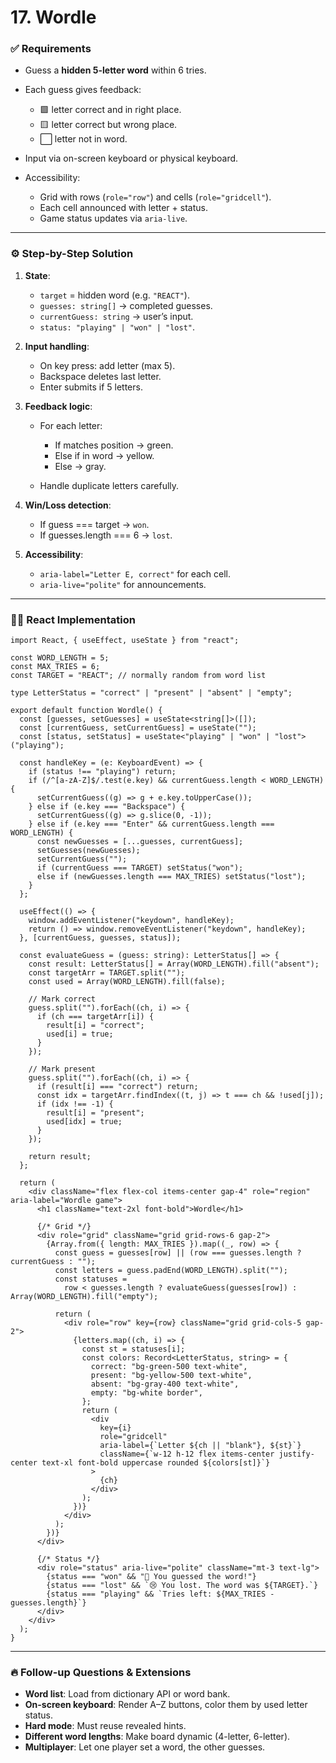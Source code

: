 # **17. Wordle**

### ✅ Requirements

* Guess a **hidden 5-letter word** within 6 tries.
* Each guess gives feedback:

  * 🟩 letter correct and in right place.
  * 🟨 letter correct but wrong place.
  * ⬜ letter not in word.
* Input via on-screen keyboard or physical keyboard.
* Accessibility:

  * Grid with rows (`role="row"`) and cells (`role="gridcell"`).
  * Each cell announced with letter + status.
  * Game status updates via `aria-live`.

---

### ⚙️ Step-by-Step Solution

1. **State**:

   * `target` = hidden word (e.g. `"REACT"`).
   * `guesses: string[]` → completed guesses.
   * `currentGuess: string` → user’s input.
   * `status: "playing" | "won" | "lost"`.
2. **Input handling**:

   * On key press: add letter (max 5).
   * Backspace deletes last letter.
   * Enter submits if 5 letters.
3. **Feedback logic**:

   * For each letter:

     * If matches position → green.
     * Else if in word → yellow.
     * Else → gray.
   * Handle duplicate letters carefully.
4. **Win/Loss detection**:

   * If guess === target → `won`.
   * If guesses.length === 6 → `lost`.
5. **Accessibility**:

   * `aria-label="Letter E, correct"` for each cell.
   * `aria-live="polite"` for announcements.

---

### 🧑‍💻 React Implementation

```tsx
import React, { useEffect, useState } from "react";

const WORD_LENGTH = 5;
const MAX_TRIES = 6;
const TARGET = "REACT"; // normally random from word list

type LetterStatus = "correct" | "present" | "absent" | "empty";

export default function Wordle() {
  const [guesses, setGuesses] = useState<string[]>([]);
  const [currentGuess, setCurrentGuess] = useState("");
  const [status, setStatus] = useState<"playing" | "won" | "lost">("playing");

  const handleKey = (e: KeyboardEvent) => {
    if (status !== "playing") return;
    if (/^[a-zA-Z]$/.test(e.key) && currentGuess.length < WORD_LENGTH) {
      setCurrentGuess((g) => g + e.key.toUpperCase());
    } else if (e.key === "Backspace") {
      setCurrentGuess((g) => g.slice(0, -1));
    } else if (e.key === "Enter" && currentGuess.length === WORD_LENGTH) {
      const newGuesses = [...guesses, currentGuess];
      setGuesses(newGuesses);
      setCurrentGuess("");
      if (currentGuess === TARGET) setStatus("won");
      else if (newGuesses.length === MAX_TRIES) setStatus("lost");
    }
  };

  useEffect(() => {
    window.addEventListener("keydown", handleKey);
    return () => window.removeEventListener("keydown", handleKey);
  }, [currentGuess, guesses, status]);

  const evaluateGuess = (guess: string): LetterStatus[] => {
    const result: LetterStatus[] = Array(WORD_LENGTH).fill("absent");
    const targetArr = TARGET.split("");
    const used = Array(WORD_LENGTH).fill(false);

    // Mark correct
    guess.split("").forEach((ch, i) => {
      if (ch === targetArr[i]) {
        result[i] = "correct";
        used[i] = true;
      }
    });

    // Mark present
    guess.split("").forEach((ch, i) => {
      if (result[i] === "correct") return;
      const idx = targetArr.findIndex((t, j) => t === ch && !used[j]);
      if (idx !== -1) {
        result[i] = "present";
        used[idx] = true;
      }
    });

    return result;
  };

  return (
    <div className="flex flex-col items-center gap-4" role="region" aria-label="Wordle game">
      <h1 className="text-2xl font-bold">Wordle</h1>

      {/* Grid */}
      <div role="grid" className="grid grid-rows-6 gap-2">
        {Array.from({ length: MAX_TRIES }).map((_, row) => {
          const guess = guesses[row] || (row === guesses.length ? currentGuess : "");
          const letters = guess.padEnd(WORD_LENGTH).split("");
          const statuses =
            row < guesses.length ? evaluateGuess(guesses[row]) : Array(WORD_LENGTH).fill("empty");

          return (
            <div role="row" key={row} className="grid grid-cols-5 gap-2">
              {letters.map((ch, i) => {
                const st = statuses[i];
                const colors: Record<LetterStatus, string> = {
                  correct: "bg-green-500 text-white",
                  present: "bg-yellow-500 text-white",
                  absent: "bg-gray-400 text-white",
                  empty: "bg-white border",
                };
                return (
                  <div
                    key={i}
                    role="gridcell"
                    aria-label={`Letter ${ch || "blank"}, ${st}`}
                    className={`w-12 h-12 flex items-center justify-center text-xl font-bold uppercase rounded ${colors[st]}`}
                  >
                    {ch}
                  </div>
                );
              })}
            </div>
          );
        })}
      </div>

      {/* Status */}
      <div role="status" aria-live="polite" className="mt-3 text-lg">
        {status === "won" && "🎉 You guessed the word!"}
        {status === "lost" && `😢 You lost. The word was ${TARGET}.`}
        {status === "playing" && `Tries left: ${MAX_TRIES - guesses.length}`}
      </div>
    </div>
  );
}
```

---

### 🔥 Follow-up Questions & Extensions

* **Word list**: Load from dictionary API or word bank.
* **On-screen keyboard**: Render A–Z buttons, color them by used letter status.
* **Hard mode**: Must reuse revealed hints.
* **Different word lengths**: Make board dynamic (4-letter, 6-letter).
* **Multiplayer**: Let one player set a word, the other guesses.